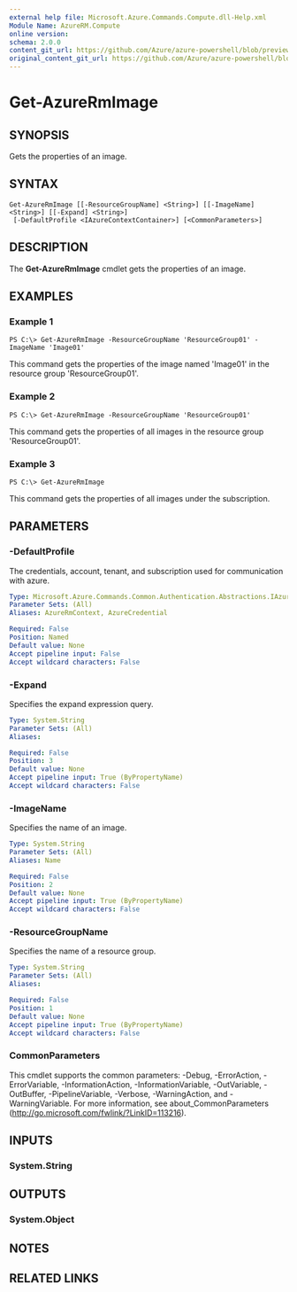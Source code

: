 ```yaml
---
external help file: Microsoft.Azure.Commands.Compute.dll-Help.xml
Module Name: AzureRM.Compute
online version:
schema: 2.0.0
content_git_url: https://github.com/Azure/azure-powershell/blob/preview/src/ResourceManager/Compute/Stack/Commands.Compute/help/Get-AzureRmImage.md
original_content_git_url: https://github.com/Azure/azure-powershell/blob/preview/src/ResourceManager/Compute/Stack/Commands.Compute/help/Get-AzureRmImage.md
---
```


# Get-AzureRmImage

## SYNOPSIS
Gets the properties of an image.

## SYNTAX

```
Get-AzureRmImage [[-ResourceGroupName] <String>] [[-ImageName] <String>] [[-Expand] <String>]
 [-DefaultProfile <IAzureContextContainer>] [<CommonParameters>]
```

## DESCRIPTION
The **Get-AzureRmImage** cmdlet gets the properties of an image.

## EXAMPLES

### Example 1
```
PS C:\> Get-AzureRmImage -ResourceGroupName 'ResourceGroup01' -ImageName 'Image01'
```

This command gets the properties of the image named 'Image01' in the resource group 'ResourceGroup01'.

### Example 2
```
PS C:\> Get-AzureRmImage -ResourceGroupName 'ResourceGroup01'
```

This command gets the properties of all images in the resource group 'ResourceGroup01'.

### Example 3
```
PS C:\> Get-AzureRmImage
```

This command gets the properties of all images under the subscription.

## PARAMETERS

### -DefaultProfile
The credentials, account, tenant, and subscription used for communication with azure.

```yaml
Type: Microsoft.Azure.Commands.Common.Authentication.Abstractions.IAzureContextContainer
Parameter Sets: (All)
Aliases: AzureRmContext, AzureCredential

Required: False
Position: Named
Default value: None
Accept pipeline input: False
Accept wildcard characters: False
```

### -Expand
Specifies the expand expression query.

```yaml
Type: System.String
Parameter Sets: (All)
Aliases: 

Required: False
Position: 3
Default value: None
Accept pipeline input: True (ByPropertyName)
Accept wildcard characters: False
```

### -ImageName
Specifies the name of an image.

```yaml
Type: System.String
Parameter Sets: (All)
Aliases: Name

Required: False
Position: 2
Default value: None
Accept pipeline input: True (ByPropertyName)
Accept wildcard characters: False
```

### -ResourceGroupName
Specifies the name of a resource group.

```yaml
Type: System.String
Parameter Sets: (All)
Aliases: 

Required: False
Position: 1
Default value: None
Accept pipeline input: True (ByPropertyName)
Accept wildcard characters: False
```

### CommonParameters
This cmdlet supports the common parameters: -Debug, -ErrorAction, -ErrorVariable, -InformationAction, -InformationVariable, -OutVariable, -OutBuffer, -PipelineVariable, -Verbose, -WarningAction, and -WarningVariable. For more information, see about_CommonParameters (http://go.microsoft.com/fwlink/?LinkID=113216).

## INPUTS

### System.String

## OUTPUTS

### System.Object

## NOTES

## RELATED LINKS

